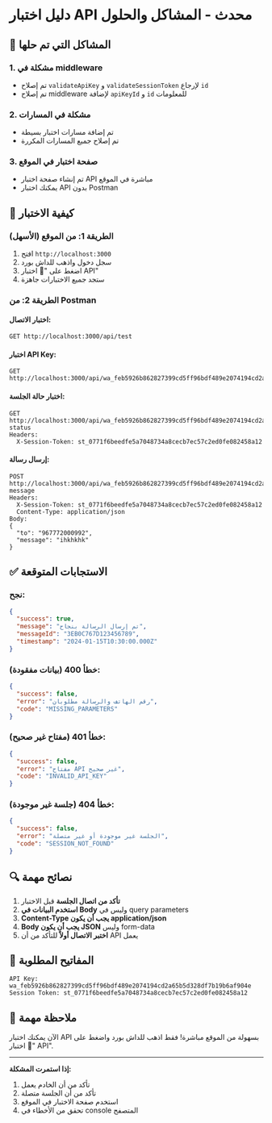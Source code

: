 # دليل اختبار API محدث - المشاكل والحلول

## 🎯 المشاكل التي تم حلها

### 1. **مشكلة في middleware**
- تم إصلاح `validateApiKey` و `validateSessionToken` لإرجاع `id`
- تم إصلاح middleware لإضافة `apiKeyId` و `id` للمعلومات

### 2. **مشكلة في المسارات**
- تم إضافة مسارات اختبار بسيطة
- تم إصلاح جميع المسارات المكررة

### 3. **صفحة اختبار في الموقع**
- تم إنشاء صفحة اختبار API مباشرة في الموقع
- يمكنك اختبار API بدون Postman

## 🔧 كيفية الاختبار

### الطريقة 1: من الموقع (الأسهل)
1. افتح `http://localhost:3000`
2. سجل دخول واذهب للداش بورد
3. اضغط على "🧪 اختبار API"
4. ستجد جميع الاختبارات جاهزة

### الطريقة 2: من Postman

#### اختبار الاتصال:
```
GET http://localhost:3000/api/test
```

#### اختبار API Key:
```
GET http://localhost:3000/api/wa_feb5926b862827399cd5ff96bdf489e2074194cd2a65b5d328df7b19b6af904e/test
```

#### اختبار حالة الجلسة:
```
GET http://localhost:3000/api/wa_feb5926b862827399cd5ff96bdf489e2074194cd2a65b5d328df7b19b6af904e/session-status
Headers:
  X-Session-Token: st_0771f6beedfe5a7048734a8cecb7ec57c2ed0fe082458a12
```

#### إرسال رسالة:
```
POST http://localhost:3000/api/wa_feb5926b862827399cd5ff96bdf489e2074194cd2a65b5d328df7b19b6af904e/send-message
Headers:
  X-Session-Token: st_0771f6beedfe5a7048734a8cecb7ec57c2ed0fe082458a12
  Content-Type: application/json
Body:
{
  "to": "967772000992",
  "message": "ihkhkhk"
}
```

## ✅ الاستجابات المتوقعة

### نجح:
```json
{
  "success": true,
  "message": "تم إرسال الرسالة بنجاح",
  "messageId": "3EB0C767D123456789",
  "timestamp": "2024-01-15T10:30:00.000Z"
}
```

### خطأ 400 (بيانات مفقودة):
```json
{
  "success": false,
  "error": "رقم الهاتف والرسالة مطلوبان",
  "code": "MISSING_PARAMETERS"
}
```

### خطأ 401 (مفتاح غير صحيح):
```json
{
  "success": false,
  "error": "مفتاح API غير صحيح",
  "code": "INVALID_API_KEY"
}
```

### خطأ 404 (جلسة غير موجودة):
```json
{
  "success": false,
  "error": "الجلسة غير موجودة أو غير متصلة",
  "code": "SESSION_NOT_FOUND"
}
```

## 🔍 نصائح مهمة

1. **تأكد من اتصال الجلسة** قبل الاختبار
2. **استخدم البيانات في Body** وليس في query parameters
3. **Content-Type يجب أن يكون application/json**
4. **Body يجب أن يكون JSON** وليس form-data
5. **اختبر الاتصال أولاً** للتأكد من أن API يعمل

## 📱 المفاتيح المطلوبة

```
API Key: wa_feb5926b862827399cd5ff96bdf489e2074194cd2a65b5d328df7b19b6af904e
Session Token: st_0771f6beedfe5a7048734a8cecb7ec57c2ed0fe082458a12
```

## 🎉 ملاحظة مهمة

الآن يمكنك اختبار API بسهولة من الموقع مباشرة! فقط اذهب للداش بورد واضغط على "🧪 اختبار API".

---

**إذا استمرت المشكلة:**
1. تأكد من أن الخادم يعمل
2. تأكد من أن الجلسة متصلة
3. استخدم صفحة الاختبار في الموقع
4. تحقق من الأخطاء في console المتصفح













